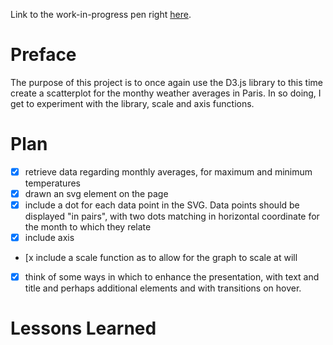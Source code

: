 Link to the work-in-progress pen right [here](https://codepen.io/borntofrappe/full/ZoEabR).

# Preface 

The purpose of this project is to once again use the D3.js library to this time create a scatterplot for the monthy weather averages in Paris. In so doing, I get to experiment with the library, scale and axis functions.

# Plan
- [x] retrieve data regarding monthly averages, for maximum and minimum temperatures
- [x] drawn an svg element on the page 
- [x] include a dot for each data point in the SVG. Data points should be displayed "in pairs", with two dots matching in horizontal coordinate for the month to which they relate
- [x] include axis 
- [x include a scale function as to allow for the graph to scale at will 
- [x] think of some ways in which to enhance the presentation, with text and title and perhaps additional elements and with transitions on hover.


# Lessons Learned
